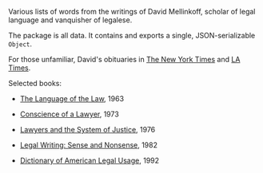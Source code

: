 Various lists of words from the writings of David Mellinkoff, scholar of
legal language and vanquisher of legalese.

The package is all data. It contains and exports a single,
JSON-serializable `Object`.

For those unfamiliar, David's obituaries in [The New York Times] and [LA Times].

[The New York Times]: http://www.nytimes.com/2000/01/16/us/david-mellinkoff-85-enemy-of-legalese.html

[LA Times]: http://articles.latimes.com/2000/jan/04/news/mn-50558

Selected books:

- [The Language of the Law](https://lccn.loc.gov/63017574), 1963

- [Conscience of a Lawyer](https://lccn.loc.gov/72095920), 1973

- [Lawyers and the System of Justice](https://lccn.loc.gov/76001647), 1976

- [Legal Writing: Sense and Nonsense](https://lccn.loc.gov/81014447), 1982

- [Dictionary of American Legal Usage](https://lccn.loc.gov/92000281), 1992
